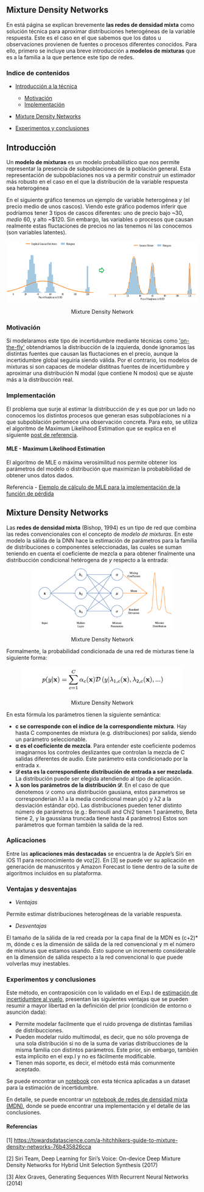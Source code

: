 ## Mixture Density Networks
En está página se explican brevemente **las redes de densidad mixta** como solución técnica para aproximar distribuciones heterogéneas de la variable respuesta. Este es el caso en el que sabemos que los datos u observaciones provienen de fuentes o procesos diferentes conocidos. Para ello, primero se incluye una breve introducción a **modelos de mixturas** que es a la familia a la que pertence este tipo de redes.


### Indice de contenidos
- [Introducción a la técnica](#introduccion)
   - [Motivación](#motivacion) 
   - [Implementación](#implementacion) 
- [Mixture Density Networks](#mdn)

- [Experimentos y conclusiones](#Experimentos-y-conclusiones) 

<a name="introduccion"></a>
## Introducción

Un **modelo de mixturas** es un modelo probabilístico que nos permite representar la presencia de subpoblaciones de la población general. Esta representación de subpoblaciones nos va a permitir construir un estimador más robusto en el caso en el que la distribución de la variable respuesta sea heterogénea

En el siguiente gráfico tenemos un ejemplo de variable heterogénea *y* (el precio medio de unos cascos). Viendo este gráfico podemos inferir que podríamos tener 3 tipos de cascos diferentes: uno de precio bajo ~$30, medio ~$60, y alto ~$120. Sin embargo, las variables o procesos que causan realmente estas fluctaciones de precios no las tenemos ni las conocemos (son variables latentes).   

<p align="center"><img src="./img/mixture_models.png" height="160" alt="Mixture Density Network" /></p>
<p align="center">Mixture Density Network</p>

<a name="motivacion"></a>
### Motivación 

Si modelaramos este tipo de incertidumbre mediante técnicas como ['on-the-fly'](../../uncertainty_estimation#1---al-vuelo) obtendriamos la distribucción de la izquierda, donde ignoramos las distintas fuentes que causan las fluctaciones en el precio, aunque la incertidumbre global seguiría siendo válida. Por el contrario, los modelos de mixturas si son capaces de modelar distitnas fuentes de incertidumbre y aproximar una distribución N modal (que contiene N modos) que se ajuste más a la distribucción real.

<a name="implementacion"></a>
### Implementación 

El problema que surje al estimar la distribucción de *y* es que por un lado no conocemos los distintos procesos que generan esas subpoblaciones ni a que subpoblación pertenece una observación concreta. Para esto, se utiliza el algoritmo de Maximum Likelihood Estimation que se explica en el siguiente [post de referencia](https://towardsdatascience.com/gaussian-mixture-models-and-expectation-maximization-a-full-explanation-50fa94111ddd).

<a name="MLE"></a>
#### MLE - Maximum Likelihood Estimation

El algoritmo de MLE o máxima verosimilitud nos permite obtener los parámetros del modelo o distribución que maximizan la probabibilidad de obtener unos datos dados.

Referencia - [Ejemplo de cálculo de MLE para la implementación de la función de pérdida](https://towardsdatascience.com/maximum-likelihood-estimation-explained-normal-distribution-6207b322e47f#:~:text=%E2%80%9CA%20method%20of%20estimating%20the,observed%20data%20is%20most%20probable.%E2%80%9D&text=Let's%20say%20we%20have%20some,that%20it%20is%20normally%20distributed)


<a name="mdn"></a>
## Mixture Density Networks

Las **redes de densidad mixta** (Bishop, 1994) es un tipo de red que combina las redes convencionales con el concepto de *modelo de mixturas*. En este modelo la sálida de la DNN hace la estimación de parámetros para la familia de distribuciones o componentes seleccionadas, las cuales se suman teniendo en cuenta el coeficiente de mezcla ⍺ para obtener finalmente una distribucción condicional hetérogena de *y* respecto a la entrada: 

<p align="center"><img src="./img/MDN.png" height="160" alt="Mixture Density Network" /></p>
<p align="center">Mixture Density Network</p>

Formalmente, la probabilidad condicionada de una red de mixturas tiene la siguiente forma:

<p align="center"><img src="./img/mdn_formula.png" height="70" alt="Formula MDN" /></p>
<p align="center">Mixture Density Network</p>

En esta fórmula los parámetros tienen la siguiente semántica:

* **c se corresponde con el índice de la correspondiente mixtura**. Hay hasta C componentes de mixtura (e.g. distribuciones) por salida, siendo un parámetro seleccionable.
* **⍺ es el coeficiente de mezcla**. Para entender este coeficiente podemos imaginarnos los controles deslizantes que controlan la mezcla de C salidas diferentes de audio. Este parámetro esta condicionado por la entrada x.
* **𝒟  esta es la correspondiente distribución de entrada a ser mezclada**. La distribución puede ser elegida atendiendo al tipo de aplicación.
* **λ son los parámetros de la distribución 𝒟**. En el caso de que denotemos 𝒟 como una distribución gausiana, estos parametros se corresponderian λ1 a la media condicional mean μ(x) y 
λ2 a la desviación estándar σ(x). Las distribuciones pueden tener distinto número de parámetros (e.g.: Bernoulli and Chi2 tienen 1 parámetro, Beta tiene 2, y la gaussiana truncada tiene hasta 4 parámetros) Estos son parámetros que forman también la salida de la red.


### Aplicaciones

Entre las **aplicaciones más destacadas** se encuentra la de Apple’s Siri en iOS 11 para reconocimiento de voz[2]. En [3] se puede ver su aplicación en generación de manuscritos y Amazon Forecast lo tiene dentro de la suite de algoritmos incluidos en su plataforma.

### Ventajas y desventajas

* *Ventajas* 

Permite estimar distribuciones heterogéneas de la variable respuesta.

* *Desventajas* 

El tamaño de la sálida de la red creada por la capa final de la MDN es (c+2)* m, dónde c es la dimensión de sálida de la red convencional y m el número de mixturas que estamos usando. Esto supone un incremento considerable en la dimensión de sálida respecto a la red convencional lo que puede volverlas muy inestables.

### Experimentos y conclusiones
   
Este método, en contraposición con lo validado en el Exp.I de [estimación de incertidumbre al vuelo](../../uncertainty_estimation#1---al-vuelo), presentan las siguientes ventajas que se pueden resumir a mayor libertad en la definición del prior (condición de entorno o asunción dada):

 - Permite modelar facilmente que el ruido provenga de distintas familias de distribucciones.
 - Pueden modelar ruido multimodal, es decir, que no sólo provenga de una sola distribución si no de la suma de varias distribucciones de la misma familia con distintos parámetros. Este prior, sin embargo, también esta implicito en el exp.I y no es fácilmente modificable.
 - Tienen más soporte, es decir, el método está más comunmente aceptado. 

Se puede encontrar un [notebook](experiments/V0.1.6-real_datasets/uncertainty_prediction_house_prices_mdn.ipynb) con esta técnica aplicadas a un dataset para la estimación de incertidumbre.

En detalle, se puede encontrar un [notebook de redes de densidad mixta (MDN)](experiments/V3.0.0-mixture_density_networks), donde se puede encontrar una implementación y el detalle de las conclusiones.


#### Referencias

[1] https://towardsdatascience.com/a-hitchhikers-guide-to-mixture-density-networks-76b435826cca

[2] Siri Team, Deep Learning for Siri’s Voice: On-device Deep Mixture Density Networks for Hybrid Unit Selection Synthesis (2017)

[3] Alex Graves, Generating Sequences With Recurrent Neural Networks (2014)

